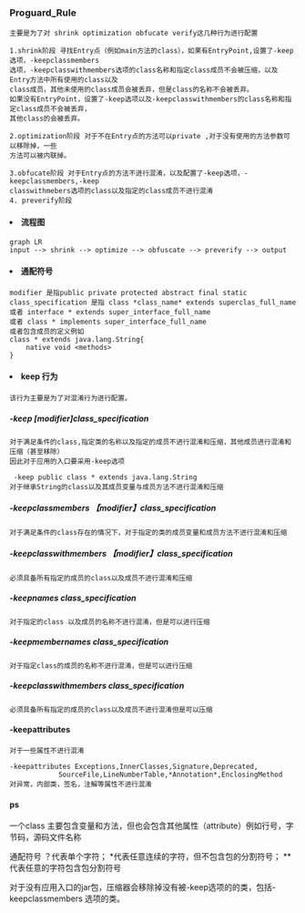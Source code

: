 ### Proguard_Rule
    主要是为了对 shrink optimization obfucate verify这几种行为进行配置  

    1.shrink阶段 寻找Entry点（例如main方法的class），如果有EntryPoint,设置了-keep 选项，-keepclassmembers
    选项，-keepclasswithmembers选项的class名称和指定class成员不会被压缩，以及Entry方法中所有使用的class以及
    class成员，其他未使用的class成员会被丢弃，但是class的名称不会被丢弃。
    如果没有EntryPoint，设置了-keep选项以及-keepclasswithmembers的class名称和指定class成员不会被丢弃，
    其他class的会被丢弃。

    2.optimization阶段 对于不在Entry点的方法可以private ,对于没有使用的方法参数可以移除掉，一些
    方法可以被内联掉。

    3.obfucate阶段 对于Entry点的方法不进行混淆，以及配置了-keep选项，-keepclassmembers,-keep
    classwithmebers选项的class以及指定的class成员不进行混淆
    4. preverify阶段
#### <li>流程图
```mermaid
graph LR
input --> shrink --> optimize --> obfuscate --> preverify --> output
```

#### <li> 通配符号
    modifier 是指public private protected abstract final static
    class_specification 是指 class *class_name* extends superclas_full_name
    或者 interface * extends super_interface_full_name
    或者 class * implements super_interface_full_name
    或者包含成员的定义例如
    class * extends java.lang.String{
        native void <methods>
    }
#### <li>keep 行为
    该行为主要是为了对混淆行为进行配置。
##### -keep [modifier]class_specification
    对于满足条件的class,指定类的名称以及指定的成员不进行混淆和压缩，其他成员进行混淆和压缩（甚至移除）
    因此对于应用的入口要采用-keep选项
    
     -keep public class * extends java.lang.String
    对于继承String的class以及其成员变量与成员方法不进行混淆和压缩

##### -keepclassmembers 【modifier】class_specification
    对于满足条件的class存在的情况下，对于指定的类的成员变量和成员方法不进行混淆和压缩
##### -keepclasswithmembers 【modifier】class_specification
    必须具备所有指定的成员的class以及成员不进行混淆和压缩

##### -keepnames  class_specification
    对于指定的class 以及成员的名称不进行混淆，但是可以进行压缩
##### -keepmembernames class_specification
    对于指定class的成员的名称不进行混淆，但是可以进行压缩

##### -keepclasswithmembers class_specification
    必须具备所有指定的成员的class以及成员不进行混淆但是可以压缩

#### -keepattributes 
    对于一些属性不进行混淆
    
    -keepattributes Exceptions,InnerClasses,Signature,Deprecated,
                SourceFile,LineNumberTable,*Annotation*,EnclosingMethod
    对异常，内部类，签名，注解等属性不进行混淆


#### ps
一个class 主要包含变量和方法，但也会包含其他属性（attribute）例如行号，字节码，源码文件名称

通配符号 ？代表单个字符； *代表任意连续的字符，但不包含包的分割符号； ** 代表任意的字符包含包分割符号

对于没有应用入口的jar包，压缩器会移除掉没有被-keep选项的的类，包括-keepclassmembers 选项的类。

    